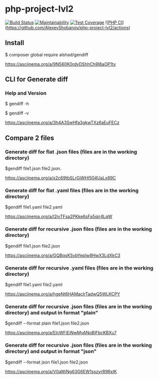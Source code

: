 # php-project-lvl2

[![Build Status](https://travis-ci.org/AlexeyShobanov/php-project-lvl2.svg?branch=master)](https://travis-ci.org/AlexeyShobanov/php-project-lvl2)
[![Maintainability](https://api.codeclimate.com/v1/badges/d21445c3c14983d3e7be/maintainability)](https://codeclimate.com/github/AlexeyShobanov/php-project-lvl2/maintainability)
[![Test Coverage](https://api.codeclimate.com/v1/badges/d21445c3c14983d3e7be/test_coverage)](https://codeclimate.com/github/AlexeyShobanov/php-project-lvl2/test_coverage)
![[PHP CI](https://github.com/AlexeyShobanov/php-project-lvl2/workflows/PHP%20Composer/badge.svg)] 
(https://github.com/AlexeyShobanov/php-project-lvl2/actions)

## Install

$ composer global require alshad/gendiff

https://asciinema.org/a/9N560K0rdyDShhCh9I8aOP1ty

## CLI for Generate diff

### Help and Version

$ gendiff -h

$ gendiff -v

https://asciinema.org/a/3h4A3SwHfa3gkwTXz6aEuFECz

## Compare 2 files

### Generate diff for flat .json files (files are in the working directory)

$gendiff file1.json file2.json.

https://asciinema.org/a/s2c69tbSLrGiWHI504UaLx89C

### Generate diff for flat .yaml files (files are in the working directory)

$gendiff file1.yaml file2.yaml

https://asciinema.org/a/l2ivTFsa2PKke6sFa5qjr4LqW


### Generate diff for recursive .json files (files are in the working directory)

$gendiff file1.json file2.json

https://asciinema.org/a/GQBqsKSybYeplw8HwX3LdXkC3

### Generate diff for recursive .yaml files (files are in the working directory)

$gendiff file1.yaml file2.yaml

https://asciinema.org/a/hgeNt6HAMacIrTadwQ5WLKCPY

### Generate diff for recursive .json files (files are in the working directory) and output in format "plain"

$gendiff --format plain file1.json file2.json

https://asciinema.org/a/EIcWFiEiNwMyANoBjFbcKBXu7

### Generate diff for recursive .json files (files are in the working directory) and output in format "json"

$gendiff --format json file1.json file2.json

https://asciinema.org/a/V0aWiNg63G6EW1sszyrR9RxIK
